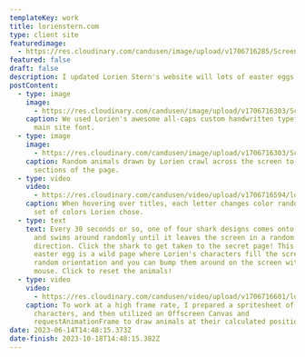 ```yaml
---
templateKey: work
title: lorienstern.com
type: client site
featuredimage:
  - https://res.cloudinary.com/candusen/image/upload/v1706716285/Screenshot_2024-01-31_at_10.37.36_AM_alc8nx.png
featured: false
draft: false
description: I updated Lorien Stern's website will lots of easter eggs and other surprises.
postContent:
  - type: image
    image:
      - https://res.cloudinary.com/candusen/image/upload/v1706716303/Screenshot_2024-01-31_at_10.37.53_AM_u3zbls.png
    caption: We used Lorien's awesome all-caps custom handwritten typeface as the
      main site font.
  - type: image
    image:
      - https://res.cloudinary.com/candusen/image/upload/v1706716303/Screenshot_2024-01-31_at_10.38.31_AM_gnap1m.png
    caption: Random animals drawn by Lorien crawl across the screen to separate
      sections of the page.
  - type: video
    video:
      - https://res.cloudinary.com/candusen/video/upload/v1706716594/lorien-site-snip_vttd8r.mp4
    caption: When hovering over titles, each letter changes color randomly between a
      set of colors Lorien chose.
  - type: text
    text: Every 30 seconds or so, one of four shark designs comes onto the screen
      and swims around randomly until it leaves the screen in a random
      direction. Click the shark to get taken to the secret page! This premium
      easter egg is a wild page where Lorien's characters fill the screen in a
      random orientation and you can bump them around on the screen with your
      mouse. Click to reset the animals!
  - type: video
    video:
      - https://res.cloudinary.com/candusen/video/upload/v1706716601/lorien-site-play_flmlbt.mp4
    caption: To work at a high frame rate, I prepared a spritesheet of Lorien's
      characters, and then utilized an Offscreen Canvas and
      requestAnimationFrame to draw animals at their calculated positions.
date: 2023-06-14T14:48:15.373Z
date-finish: 2023-10-18T14:48:15.382Z
---
```


